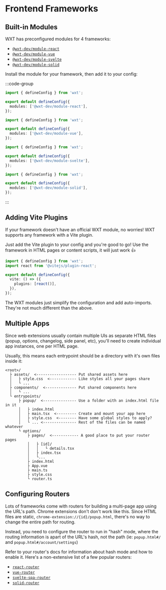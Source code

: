 # Frontend Frameworks

## Built-in Modules

WXT has preconfigured modules for 4 frameworks:

- [`@wxt-dev/module-react`](https://github.com/wxt-dev/wxt/tree/main/packages/module-react)
- [`@wxt-dev/module-vue`](https://github.com/wxt-dev/wxt/tree/main/packages/module-vue)
- [`@wxt-dev/module-svelte`](https://github.com/wxt-dev/wxt/tree/main/packages/module-svelte)
- [`@wxt-dev/module-solid`](https://github.com/wxt-dev/wxt/tree/main/packages/module-solid)

Install the module for your framework, then add it to your config:

:::code-group

```ts [React]
import { defineConfig } from 'wxt';

export default defineConfig({
  modules: ['@wxt-dev/module-react'],
});
```

```ts [Vue]
import { defineConfig } from 'wxt';

export default defineConfig({
  modules: ['@wxt-dev/module-vue'],
});
```

```ts [Svelte]
import { defineConfig } from 'wxt';

export default defineConfig({
  modules: ['@wxt-dev/module-svelte'],
});
```

```ts [Solid]
import { defineConfig } from 'wxt';

export default defineConfig({
  modules: ['@wxt-dev/module-solid'],
});
```

:::

## Adding Vite Plugins

If your framework doesn't have an official WXT module, no worries! WXT supports any framework with a Vite plugin.

Just add the Vite plugin to your config and you're good to go! Use the framework in HTML pages or content scripts, it will just work 👍

```ts
import { defineConfig } from 'wxt';
import react from '@vitejs/plugin-react';

export default defineConfig({
  vite: () => ({
    plugins: [react()],
  }),
});
```

The WXT modules just simplify the configuration and add auto-imports. They're not much different than the above.

## Multiple Apps

Since web extensions usually contain multiple UIs as separate HTML files (popup, options, changelog, side panel, etc), you'll need to create individual app instances, one per HTML page.

Usually, this means each entrypoint should be a directory with it's own files inside it:

```
<root>/
  ├ assets/  <------------------ Put shared assets here
  │   ├ style.css  <------------ Like styles all your pages share
  │   └ ...
  ├ components/  <-------------- Put shared components here
  │   └ ...
  └ entrypoints/
      ├ popup/  <--------------- Use a folder with an index.html file in it
      │   ├ index.html
      │   ├ main.tsx  <--------- Create and mount your app here
      │   ├ style.css  <-------- Have some global styles to apply?
      │   └ ... <--------------- Rest of the files can be named whatever
      └ options/
          ├ pages/  <------------ A good place to put your router pages
          │   ├ [id]/
          │   │   └ details.tsx
          │   ├ index.tsx
          │   └...
          ├ index.html
          ├ App.vue
          ├ main.ts
          ├ style.css
          └ router.ts
```

## Configuring Routers

Lots of frameworks come with routers for building a multi-page app using the URL's path. Chrome extensions don't don't work like this. Since HTML files are static, `chrome-extension://{id}/popup.html`, there's no way to change the entire path for routing.

Instead, you need to configure the router to run in "hash" mode, where the routing information is apart of the URL's hash, not the path (ie: `popup.html#/` and `popup.html#/account/settings`)

Refer to your router's docs for information about hash mode and how to enable it. Here's a non-extensive list of a few popular routers:

- [`react-router`](https://reactrouter.com/en/main/routers/create-hash-router)
- [`vue-router`](https://router.vuejs.org/guide/essentials/history-mode.html#Hash-Mode)
- [`svelte-spa-router`](https://www.npmjs.com/package/svelte-spa-router#hash-based-routing)
- [`solid-router`](https://github.com/solidjs/solid-router?tab=readme-ov-file#hash-mode-router)
